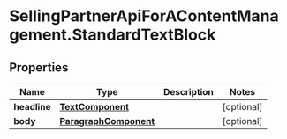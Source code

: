 # SellingPartnerApiForAContentManagement.StandardTextBlock

## Properties

Name | Type | Description | Notes
------------ | ------------- | ------------- | -------------
**headline** | [**TextComponent**](TextComponent.md) |  | [optional] 
**body** | [**ParagraphComponent**](ParagraphComponent.md) |  | [optional] 



